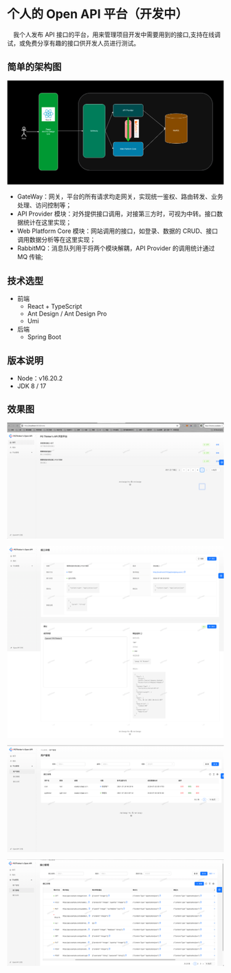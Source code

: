 # 个人的 Open API 平台（开发中）

&emsp;我个人发布 API 接口的平台，用来管理项目开发中需要用到的接口,支持在线调试，或免费分享有趣的接口供开发人员进行测试。

## 简单的架构图

![](./doc/images/OpenAPI-Platform.png)

- GateWay：网关，平台的所有请求均走网关，实现统一鉴权、路由转发、业务处理、访问控制等；
- API Provider 模块：对外提供接口调用，对接第三方时，可视为中转。接口数据统计在这里实现；
- Web Platform Core 模块：网站调用的接口，如登录、数据的 CRUD、接口调用数据分析等在这里实现；
- RabbitMQ：消息队列用于将两个模块解耦，API Provider 的调用统计通过 MQ 传输;

## 技术选型

- 前端
  - React + TypeScript
  - Ant Design / Ant Design Pro
  - Umi
- 后端
  - Spring Boot

## 版本说明

- Node：v16.20.2
- JDK 8 / 17

## 效果图

![](./doc/images/home.png)

![](./doc/images/debug.png)

![](./doc/images/user-manage.png)

![](./doc/images/api-manage.png)
